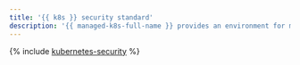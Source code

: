 ```yaml
---
title: '{{ k8s }} security standard'
description: '{{ managed-k8s-full-name }} provides an environment for managing containerized applications in {{ yandex-cloud }} infrastructure. Deploy, scale, and manage applications in containers using {{ k8s }}.'
---
```


{% include [kubernetes-security](../../_includes/security/standard/kubernetes-security.md) %}